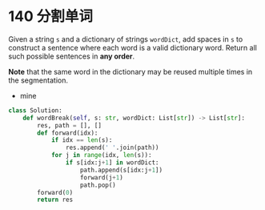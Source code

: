 # 140 分割单词

Given a string `s` and a dictionary of strings `wordDict`, add spaces in `s` to construct a sentence where each word is a valid dictionary word. Return all such possible sentences in **any order**.

**Note** that the same word in the dictionary may be reused multiple times in the segmentation.



* mine 

```python
class Solution:
    def wordBreak(self, s: str, wordDict: List[str]) -> List[str]:
        res, path = [], []
        def forward(idx):
            if idx == len(s):
                res.append(' '.join(path))
            for j in range(idx, len(s)):
                if s[idx:j+1] in wordDict:
                    path.append(s[idx:j+1])
                    forward(j+1)
                    path.pop()
        forward(0)
        return res
                    
```

